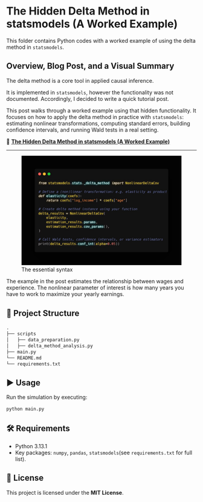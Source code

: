 # The Hidden Delta Method in statsmodels (A Worked Example)

This folder contains Python codes with a worked example of using the delta method in `statsmodels`.

## Overview, Blog Post, and a Visual Summary

The delta method is a core tool in applied causal inference.

It is implemented in `statsmodels`, however the functionality was not documented. Accordingly, I decided to write a quick tutorial post.

This post walks through a worked example using that hidden functionality. It focuses on how to apply the delta method in practice with `statsmodels`: estimating nonlinear transformations, computing standard errors, building confidence intervals, and running Wald tests in a real setting.


📖 [**The Hidden Delta Method in statsmodels (A Worked Example)**](https://vladislav-morozov.github.io/blog/statistics/inference/2025-07-23-delta-method-statsmodels/)

---
 
<figure>
  <img src="img/delta-method-statsmodels.jpg" alt="Visual summary of essential functionality">
  <figcaption>The essential syntax</figcaption>
</figure> 
  


The example in the post estimates the relationship between wages and experience. The nonlinear parameter of interest is how many years you have to work to maximize your yearly earnings. 
  

## 📂 Project Structure
```
.
├── scripts
│   ├── data_preparation.py      
│   ├── delta_method_analysis.py    
├── main.py                        
└── README.md  
└── requirements.txt                      
```

## ▶️ Usage

Run the simulation by executing:
```bash
python main.py
```


 

## 🛠️ Requirements

- Python 3.13.1
- Key packages: `numpy`, `pandas`, `statsmodels`(see `requirements.txt` for full list).

 
 

## 📜 License
This project is licensed under the **MIT License**.
 
